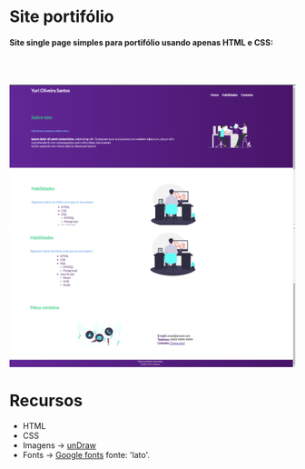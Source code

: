 # Site portifólio

#### Site single page simples para portifólio usando apenas HTML e CSS:
<br>
<br>
<p align="center">
<img width="700" src="/assents/Midia/page.png">
<br>
<img width="700" src="/assents/Midia/page2.png">
</p>

# Recursos
* HTML
* CSS
* Imagens -> [unDraw](https://undraw.co/illustrations)
* Fonts -> [Google fonts](https://fonts.google.com/) fonte: 'lato'.
